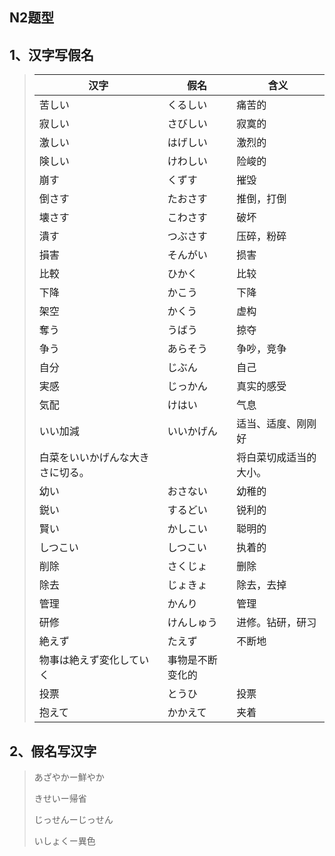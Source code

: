 ## N2题型

## 1、汉字写假名

> | 汉字                             | 假名             | 含义                   |
> | -------------------------------- | ---------------- | ---------------------- |
> | 苦しい                           | くるしい         | 痛苦的                 |
> | 寂しい                           | さびしい         | 寂寞的                 |
> | 激しい                           | はげしい         | 激烈的                 |
> | 険しい                           | けわしい         | 险峻的                 |
> | 崩す                             | くずす           | 摧毁                   |
> | 倒さす                           | たおさす         | 推倒，打倒             |
> | 壊さす                           | こわさす         | 破坏                   |
> | 潰す                             | つぶさす         | 压碎，粉碎             |
> | 損害                             | そんがい         | 损害                   |
> | 比較                             | ひかく           | 比较                   |
> | 下降                             | かこう           | 下降                   |
> | 架空                             | かくう           | 虚构                   |
> | 奪う                             | うばう           | 掠夺                   |
> | 争う                             | あらそう         | 争吵，竞争             |
> | 自分                             | じぶん           | 自己                   |
> | 実感                             | じっかん         | 真实的感受             |
> | 気配                             | けはい           | 气息                   |
> | いい加減                         | いいかげん       | 适当、适度、刚刚好     |
> | 白菜をいいかげんな大きさに切る。 |                  | 将白菜切成适当的大小。 |
> | 幼い                             | おさない         | 幼稚的                 |
> | 鋭い                             | するどい         | 锐利的                 |
> | 賢い                             | かしこい         | 聪明的                 |
> | しつこい                         | しつこい         | 执着的                 |
> | 削除                             | さくじょ         | 删除                   |
> | 除去                             | じょきょ         | 除去，去掉             |
> | 管理                             | かんり           | 管理                   |
> | 研修                             | けんしゅう       | 进修。钻研，研习       |
> | 絶えず                           | たえず           | 不断地                 |
> | 物事は絶えず変化していく         | 事物是不断变化的 |                        |
> | 投票                             | とうひ           | 投票                   |
> | 抱えて                           | かかえて         | 夹着                   |





## 2、假名写汉字

> あざやかー鮮やか
>
> きせいー帰省
>
> じっせんーじっせん
>
> いしょくー異色
>
> 

